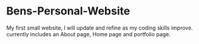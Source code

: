 # Bens-Personal-Website
My first small website, I will update and refine as my coding skills improve.
currently includes an About page, Home page and portfolio page.
